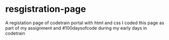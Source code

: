 # resgistration-page
A registation page of codetrain portal with html and css
I coded this page as part of my assignment and #100daysofcode during my early days in codetrain
